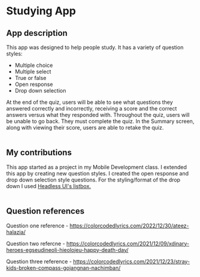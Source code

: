 # Studying App
## App description
This app was designed to help people study. It has a variety of question styles:

- Multiple choice
- Multiple select
- True or false
- Open response
- Drop down selection

At the end of the quiz, users will be able to see what questions they answered correctly and incorrectly, receiving a score and the correct answers versus what they responded with. 
Throughout the quiz, users will be unable to go back. They must complete the quiz. In the Summary screen, along with viewing their score, users are able to retake the quiz.
<br>
<br>

## My contributions
This app started as a project in my Mobile Development class. I extended this app by creating new question styles. I created the open response and drop down selection style questions. For the styling/format of the drop down I used [Headless UI's listbox.](https://headlessui.com/react/listbox) 
<br>
<br>

## Question references
Question one reference - https://colorcodedlyrics.com/2022/12/30/ateez-halazia/

Question two refercne - https://colorcodedlyrics.com/2021/12/09/xdinary-heroes-egseudineoli-hieolojeu-happy-death-day/

Question three reference  - https://colorcodedlyrics.com/2021/12/23/stray-kids-broken-compass-gojangnan-nachimban/
